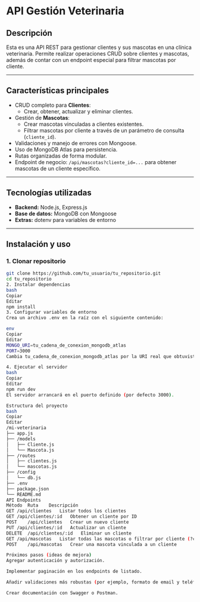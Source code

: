 # API Gestión Veterinaria

## Descripción

Esta es una API REST para gestionar clientes y sus mascotas en una clínica veterinaria. Permite realizar operaciones CRUD sobre clientes y mascotas, además de contar con un endpoint especial para filtrar mascotas por cliente.

---

## Características principales

- CRUD completo para **Clientes**:
  - Crear, obtener, actualizar y eliminar clientes.
- Gestión de **Mascotas**:
  - Crear mascotas vinculadas a clientes existentes.
  - Filtrar mascotas por cliente a través de un parámetro de consulta (`cliente_id`).
- Validaciones y manejo de errores con Mongoose.
- Uso de MongoDB Atlas para persistencia.
- Rutas organizadas de forma modular.
- Endpoint de negocio: `/api/mascotas?cliente_id=...` para obtener mascotas de un cliente específico.

---

## Tecnologías utilizadas

- **Backend:** Node.js, Express.js
- **Base de datos:** MongoDB con Mongoose
- **Extras:** dotenv para variables de entorno

---

## Instalación y uso

### 1. Clonar repositorio

```bash
git clone https://github.com/tu_usuario/tu_repositorio.git
cd tu_repositorio
2. Instalar dependencias
bash
Copiar
Editar
npm install
3. Configurar variables de entorno
Crea un archivo .env en la raíz con el siguiente contenido:

env
Copiar
Editar
MONGO_URI=tu_cadena_de_conexion_mongodb_atlas
PORT=3000
Cambia tu_cadena_de_conexion_mongodb_atlas por la URI real que obtuviste en MongoDB Atlas.

4. Ejecutar el servidor
bash
Copiar
Editar
npm run dev
El servidor arrancará en el puerto definido (por defecto 3000).

Estructura del proyecto
bash
Copiar
Editar
/mi-veterinaria
├── app.js
├── /models
│   ├── Cliente.js
│   └── Mascota.js
├── /routes
│   ├── clientes.js
│   └── mascotas.js
├── /config
│   └── db.js
├── .env
├── package.json
└── README.md
API Endpoints
Método	Ruta	Descripción
GET	/api/clientes	Listar todos los clientes
GET	/api/clientes/:id	Obtener un cliente por ID
POST	/api/clientes	Crear un nuevo cliente
PUT	/api/clientes/:id	Actualizar un cliente
DELETE	/api/clientes/:id	Eliminar un cliente
GET	/api/mascotas	Listar todas las mascotas o filtrar por cliente (?cliente_id=ID)
POST	/api/mascotas	Crear una mascota vinculada a un cliente

Próximos pasos (ideas de mejora)
Agregar autenticación y autorización.

Implementar paginación en los endpoints de listado.

Añadir validaciones más robustas (por ejemplo, formato de email y teléfono).

Crear documentación con Swagger o Postman.

